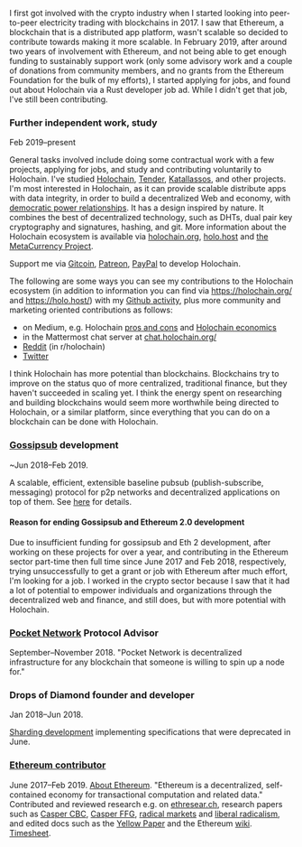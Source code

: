 I first got involved with the crypto industry when I started looking into peer-to-peer electricity trading with blockchains in 2017. I saw that Ethereum, a blockchain that is a distributed app platform, wasn't scalable so decided to contribute towards making it more scalable. In February 2019, after around two years of involvement with Ethereum, and not being able to get enough funding to sustainably support work (only some advisory work and a couple of donations from community members, and no grants from the Ethereum Foundation for the bulk of my efforts), I started applying for jobs, and found out about Holochain via a Rust developer job ad. While I didn't get that job, I've still been contributing.

### Further independent work, study
Feb 2019–present

General tasks involved include doing some contractual work with a few projects, applying for jobs, and study and contributing voluntarily to Holochain. I've studied [Holochain](https://holochain.org/), [Tender](https://www.tender.buzz/), [Katallassos](https://katallassos.com/), and other projects. I'm most interested in Holochain, as it can provide scalable distribute apps with data integrity, in order to build a decentralized Web and economy, with [democratic power relationships](https://blog.p2pfoundation.net/holochain-the-perfect-framework-for-decentralised-cooperation-at-scale/2018/06/26?cn-reloaded=1&cn-reloaded=1). It has a design inspired by nature. It combines the best of decentralized technology, such as DHTs, dual pair key cryptography and signatures, hashing, and git.
More information about the Holochain ecosystem is available via [holochain.org](https://holochain.org), [holo.host](https://holo.host) and [the MetaCurrency Project](http://metacurrency.org/).

Support me via [Gitcoin](https://gitcoin.co/grants/106/holochain-core-development), [Patreon](https://www.patreon.com/), [PayPal](https://www.paypal.me/jamesray1) to develop Holochain.

The following are some ways you can see my contributions to the Holochain ecosystem (in addition to information you can find via https://holochain.org/ and https://holo.host/) with my [Github activity](https://github.com/jamesray1), plus more community and marketing oriented contributions as follows:
- on Medium, e.g. Holochain [pros and cons](https://medium.com/@james.ray/holochain-pros-and-cons-569973763a38?source=---------3------------------) and [Holochain economics](https://medium.com/@james.ray/holochain-economics-671ef4a66974)
- in the Mattermost chat server at [chat.holochain.org/](https://chat.holochain.org/)
- [Reddit](https://www.reddit.com/user/jamescray1/) (in r/holochain)
- [Twitter](https://twitter.com/JamesChrRay)

I think Holochain has more potential than blockchains. Blockchains try to improve on the status quo of more centralized, traditional finance, but they haven't succeeded in scaling yet. I think the energy spent on researching and building blockchains would seem more worthwhile being directed to Holochain, or a similar platform, since everything that you can do on a blockchain can be done with Holochain.

### <a href="https://github.com/libp2p/rust-libp2p/pull/767">Gossipsub</a> development

~Jun 2018–Feb 2019.

A scalable, efficient, extensible baseline pubsub (publish-subscribe, messaging) protocol for p2p networks and decentralized applications on top of them. See <a href="https://github.com/libp2p/rust-libp2p/pull/767">here</a> for details. <!--<a href="https://docs.google.com/spreadsheets/d/1Fv8XqLkMjdBkGPkVWfJulJU-5Qv6TSUR4oD5uKSEHW0/edit#gid=58883616">Timesheet (includes Drops of Diamond)</a>.-->

#### Reason for ending Gossipsub and Ethereum 2.0 development

Due to insufficient funding for gossipsub and Eth 2 development, after working on these projects for over a year, and contributing in the Ethereum sector part-time then full time since June 2017 and Feb 2018, respectively, trying unsuccessfully to get a grant or job with Ethereum after much effort, I'm looking for a job. I worked in the crypto sector because I saw that it had a lot of potential to empower individuals and organizations through the decentralized web and finance, and still does, but with more potential with Holochain.

### <a href="http://pokt.network" target="_blank" rel="noopener noreferrer">Pocket Network</a> Protocol Advisor

September–November 2018. "Pocket Network is decentralized infrastructure for any blockchain that someone is willing to spin up a node for."

### Drops of Diamond founder and developer

Jan 2018–Jun 2018.

[Sharding development](https://github.com/Drops-of-Diamond/Diamond-drops) implementing specifications that were deprecated in June.

### <a href="https://github.com/jamesray1/work-log" target="_blank" rel="noopener noreferrer">Ethereum contributor</a>

June 2017–Feb 2019. <a href="https://github.com/ethereum/wiki/wiki/Ethereum-introduction" target="_blank" rel="noopener noreferrer">About Ethereum</a>. "Ethereum is a decentralized, self-contained economy for transactional computation and related data." Contributed and reviewed research e.g. on <a href="https://ethresear.ch/u/jamesray1/activity">ethresear.ch</a>, research papers such as <a href="https://github.com/ethereum/research/blob/master/papers/cbc-consensus/AbstractCBC.pdf">Casper CBC</a>, <a href="https://arxiv.org/pdf/1710.09437.pdf">Casper FFG</a>, <a href="http://radicalmarkets.com/">radical markets</a> and <a href="https://papers.ssrn.com/sol3/papers.cfm?abstract_id=3243656">liberal radicalism</a>, and edited docs such as the <a href="https://github.com/ethereum/yellowpaper">Yellow Paper</a> and the Ethereum <a href="https://github.com/ethereum/wiki/wiki">wiki</a>. <a href="https://tinyurl.com/Ethtimesht">Timesheet</a>.
